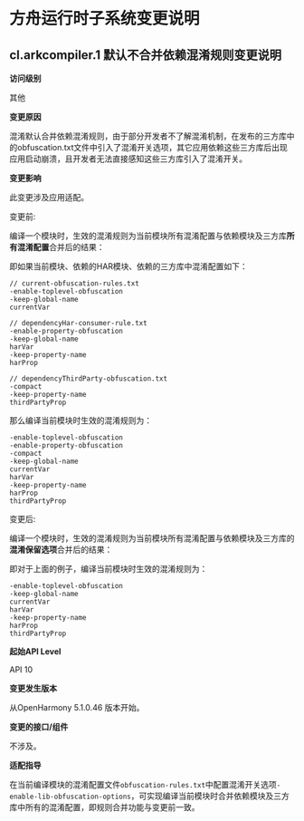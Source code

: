# 方舟运行时子系统变更说明

## cl.arkcompiler.1 默认不合并依赖混淆规则变更说明

**访问级别**

其他

**变更原因**

混淆默认合并依赖混淆规则，由于部分开发者不了解混淆机制，在发布的三方库中的obfuscation.txt文件中引入了混淆开关选项，其它应用依赖这些三方库后出现应用启动崩溃，且开发者无法直接感知这些三方库引入了混淆开关。

**变更影响**

此变更涉及应用适配。

变更前:  

编译一个模块时，生效的混淆规则为当前模块所有混淆配置与依赖模块及三方库**所有混淆配置**合并后的结果：

即如果当前模块、依赖的HAR模块、依赖的三方库中混淆配置如下：

```
// current-obfuscation-rules.txt
-enable-toplevel-obfuscation
-keep-global-name
currentVar

// dependencyHar-consumer-rule.txt
-enable-property-obfuscation
-keep-global-name
harVar
-keep-property-name
harProp

// dependencyThirdParty-obfuscation.txt
-compact
-keep-property-name
thirdPartyProp
```

那么编译当前模块时生效的混淆规则为：

```
-enable-toplevel-obfuscation
-enable-property-obfuscation
-compact
-keep-global-name
currentVar
harVar
-keep-property-name
harProp
thirdPartyProp
```

变更后:

编译一个模块时，生效的混淆规则为当前模块所有混淆配置与依赖模块及三方库的**混淆保留选项**合并后的结果：


即对于上面的例子，编译当前模块时生效的混淆规则为：
```
-enable-toplevel-obfuscation
-keep-global-name
currentVar
harVar
-keep-property-name
harProp
thirdPartyProp
```

**起始API Level**

API 10

**变更发生版本**

从OpenHarmony 5.1.0.46 版本开始。

**变更的接口/组件**

不涉及。

**适配指导**

在当前编译模块的混淆配置文件`obfuscation-rules.txt`中配置混淆开关选项`-enable-lib-obfuscation-options`，可实现编译当前模块时合并依赖模块及三方库中所有的混淆配置，即规则合并功能与变更前一致。
